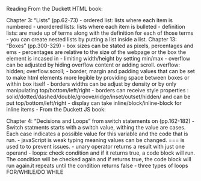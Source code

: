 Reading
From the Duckett HTML book:

Chapter 3: “Lists” (pp.62-73)
    - ordered list: lists where each item is numbered
    - unordered lists: lists where each item is bulleted
    - definition lists: are made up of terms along with the definition for each of those terms
    - you can create nested lists by putting a list inside a list.
Chapter 13: “Boxes” (pp.300-329)
    - box sizes can be stated as pixels, percentages and ems
    - percentages are relative to the size of the webpage or the box the element is incased in
    - limiting width/height by setting min/max
    - overflow can be adjusted by hiding overflow content or adding scroll. overflow: hidden; overflow:scroll;
    - border, margin and padding values that can be set to make html elements more legible by providing space between boxes or within box itself
    - borders widths can be adjust by density or by only manipulating top/bottom/left/right
    - borders can receive style properties : solid/dotted/dashed/double/groove/ridge/inset/outset/hidden/ and can be put top/bottom/left/right
    - display can take inline/block/inline-block for inline items
    - 
From the Duckett JS book:

Chapter 4: “Decisions and Loops” from switch statements on (pp.162-182)
    - Switch statments starts with a switch value, withing the value are cases. Each case indicates a possible value for this variable and the code that is run.
    - javaScript is weak typing meaning values can be changed. === is used to to prevent issues.
    - unary operator returns a result with just one operand
    - loops: check condition and if it returns true, a code block will run. The condition will be checked again and if returns true, the code block will run again.it repeats until the condition returns false
    - three types of loops FOR/WHILE/DO WHILE